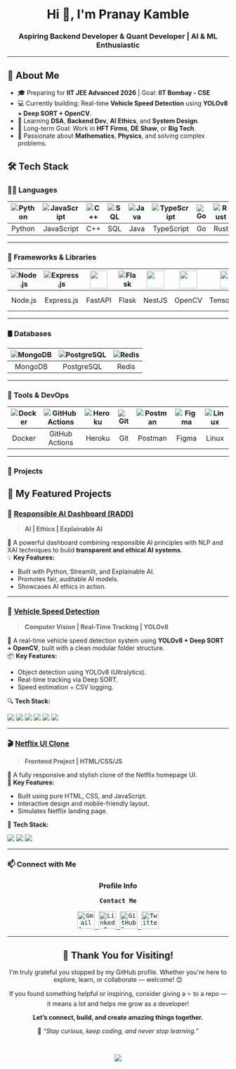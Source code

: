 <h1 align="center">Hi 👋, I'm Pranay Kamble</h1>

<h3 align="center">Aspiring Backend Developer & Quant Developer | AI & ML Enthusiastic </h3>

---

## 🚀 About Me

- 🎓 Preparing for **IIT JEE Advanced 2026** | Goal: **IIT Bombay - CSE**
- 💻 Currently building: Real-time **Vehicle Speed Detection** using **YOLOv8 + Deep SORT + OpenCV**.
- 🌱 Learning **DSA**, **Backend Dev**, **AI Ethics**, and **System Design**.
- 🎯 Long-term Goal: Work in **HFT Firms**, **DE Shaw**, or **Big Tech**.
- 🧠 Passionate about **Mathematics**, **Physics**, and solving complex problems.

## 🛠️ Tech Stack

### 👨‍💻 Languages

| ![Python](https://skillicons.dev/icons?i=python) | ![JavaScript](https://skillicons.dev/icons?i=javascript) | ![C++](https://skillicons.dev/icons?i=cpp) | ![SQL](https://skillicons.dev/icons?i=mysql) | ![Java](https://skillicons.dev/icons?i=java) | ![TypeScript](https://skillicons.dev/icons?i=typescript) | ![Go](https://skillicons.dev/icons?i=go) | ![Rust](https://skillicons.dev/icons?i=rust) |
|:--:|:--:|:--:|:--:|:--:|:--:|:--:|:--:|
| Python | JavaScript | C++ | SQL | Java | TypeScript | Go | Rust |

---

### 🚀 Frameworks & Libraries

| ![Node.js](https://skillicons.dev/icons?i=nodejs) | ![Express.js](https://skillicons.dev/icons?i=express) | <img src="https://cdn.worldvectorlogo.com/logos/fastapi.svg" width="40"/> | ![Flask](https://skillicons.dev/icons?i=flask) | <img src="https://nestjs.com/img/logo-small.svg" width="40"/> | <img src="https://upload.wikimedia.org/wikipedia/commons/3/32/OpenCV_Logo_with_text_svg_version.svg" width="40"/> | <img src="https://upload.wikimedia.org/wikipedia/commons/2/2d/Tensorflow_logo.svg" width="40"/> | <img src="https://upload.wikimedia.org/wikipedia/commons/1/10/PyTorch_logo_icon.svg" width="40"/> | <img src="https://upload.wikimedia.org/wikipedia/commons/0/05/Scikit_learn_logo_small.svg" width="40"/> |
|:--:|:--:|:--:|:--:|:--:|:--:|:--:|:--:|:--:|
| Node.js | Express.js | FastAPI | Flask | NestJS | OpenCV | TensorFlow | PyTorch | Scikit-learn |

---
 
### 🛢️ Databases
| ![MongoDB](https://skillicons.dev/icons?i=mongodb) | ![PostgreSQL](https://skillicons.dev/icons?i=postgres) |![Redis](https://skillicons.dev/icons?i=redis) |
|:--:|:--:|:--:|
| MongoDB | PostgreSQL | Redis |

---

### 🧰 Tools & DevOps
| ![Docker](https://skillicons.dev/icons?i=docker) | ![GitHub Actions](https://skillicons.dev/icons?i=githubactions) | ![Heroku](https://skillicons.dev/icons?i=heroku) | ![Git](https://skillicons.dev/icons?i=git) | ![Postman](https://skillicons.dev/icons?i=postman) | ![Figma](https://skillicons.dev/icons?i=figma) | ![Linux](https://skillicons.dev/icons?i=linux) |
|:--:|:--:|:--:|:--:|:--:|:--:|:--:|
| Docker | GitHub Actions | Heroku | Git | Postman | Figma | Linux |

---

### 🧩 Projects 
## 🚀 My Featured Projects

### 🔭 [Responsible AI Dashboard (RADD)](https://github.com/Pranaykamble000/RADD)
> **AI | Ethics | Explainable AI**

🧠 A powerful dashboard combining responsible AI principles with NLP and XAI techniques to build **transparent and ethical AI systems**.  
💡 **Key Features:**
- Built with Python, Streamlit, and Explainable AI.
- Promotes fair, auditable AI models.
- Showcases AI ethics in action.

---

### 🚗 [Vehicle Speed Detection](https://github.com/Pranaykamble000/vehicle-speed-detection)
> **Computer Vision | Real-Time Tracking | YOLOv8**

🎯 A real-time vehicle speed detection system using **YOLOv8 + Deep SORT + OpenCV**, built with a clean modular folder structure.  
📦 **Key Features:**
- Object detection using YOLOv8 (Ultralytics).
- Real-time tracking via Deep SORT.
- Speed estimation + CSV logging.

🔍 **Tech Stack:** <p>
<img src="https://img.shields.io/badge/Python-3776AB?style=for-the-badge&logo=python&logoColor=white" />
  <img src="https://img.shields.io/badge/OpenCV-5C3EE8?style=for-the-badge&logo=opencv&logoColor=white" />
  <img src="https://img.shields.io/badge/YOLOv8-FF1493?style=for-the-badge&logo=YOLO&logoColor=white" 
/>
  <img src="https://img.shields.io/badge/NumPy-013243?style=for-the-badge&logo=numpy&logoColor=white" />
  <img src="https://img.shields.io/badge/Pandas-150458?style=for-the-badge&logo=pandas&logoColor=white" />
  <img src="https://img.shields.io/badge/Ultralytics-000000?style=for-the-badge&logo=ultralytics&logoColor=white" />
</p>

---

### 🎬 [Netflix UI Clone](https://github.com/Pranaykamble000/Netflix-Clone)
> **Frontend Project | HTML/CSS/JS**

🎥 A fully responsive and stylish clone of the Netflix homepage UI.  
🧩 **Key Features:**
- Built using pure HTML, CSS, and JavaScript.
- Interactive design and mobile-friendly layout.
- Simulates Netflix landing page.

📱 **Tech Stack:**<p>
  <img src="https://img.shields.io/badge/HTML5-E34F26?style=for-the-badge&logo=html5&logoColor=white" />
  <img src="https://img.shields.io/badge/CSS3-1572B6?style=for-the-badge&logo=css3&logoColor=white" />
  <img src="https://img.shields.io/badge/JavaScript-F7DF1E?style=for-the-badge&logo=javascript&logoColor=black" /> 
  </p>
  
---

### 📫 Connect with Me

<div align="center">
<h3>Profile Info</h3>
 <kbd>
  <div align="center">
   <p>
    <strong>Contact Me</strong>
  <br><br>
 <a href="mailto:pranaykamble102007@gmail.com" target="_blank">
  <img src="https://skillicons.dev/icons?i=gmail" width="40" alt="Gmail logo"/>
</a> 
 <a href="https://www.linkedin.com/in/pranay-kamble" target="_blank">
  <img src="https://skillicons.dev/icons?i=linkedin" width="40" alt="LinkedIn logo"/>
</a>    
<a href="https://github.com/pranaykamble000" target="_blank">
  <img src="https://skillicons.dev/icons?i=github" width="40" alt="GitHub logo"/>
</a>
<a href="https://x.com/Pranaykamble000" target="_blank">
  <img src="https://skillicons.dev/icons?i=twitter" width="40" alt="Twitter logo"/>
</a>
</p>
</div>
</kbd>
</div>

<hr/>

<h2 align="center">🌟 Thank You for Visiting!</h2>

<p align="center">
  I'm truly grateful you stopped by my GitHub profile.  
  Whether you're here to explore, learn, or collaborate — welcome! 😊
</p>

<p align="center">
  If you found something helpful or inspiring, consider giving a ⭐ to a repo —  
  it means a lot and helps me grow as a developer!
</p>

<p align="center">
  <b>Let’s connect, build, and create amazing things together.</b>
</p>

<p align="center">
  🚀 <i>“Stay curious, keep coding, and never stop learning.”</i>
</p>

<br/>

<p align="center">
  <img src="https://readme-typing-svg.herokuapp.com?font=Fira+Code&size=22&pause=1000&color=00D0FF&center=true&vCenter=true&width=440&lines=See+you+around+👋;Keep+Building+%F0%9F%9A%80;Keep+Learning+Every+Day!+📚" />
</p>
